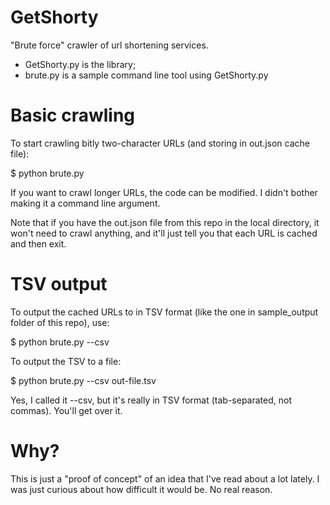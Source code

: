 # GetShorty

"Brute force" crawler of url shortening services.

* GetShorty.py is the library;
* brute.py is a sample command line tool using GetShorty.py

# Basic crawling

To start crawling bitly two-character URLs (and storing in out.json cache file):

   $ python brute.py

If you want to crawl longer URLs, the code can be modified. I didn't bother
making it a command line argument.

Note that if you have the out.json file from this repo in the local directory,
it won't need to crawl anything, and it'll just tell you that each URL is cached
and then exit.

# TSV output

To output the cached URLs to in TSV format (like the one in sample_output
folder of this repo), use:

   $ python brute.py --csv

To output the TSV to a file:

   $ python brute.py --csv out-file.tsv

Yes, I called it --csv, but it's really in TSV format (tab-separated, not
commas). You'll get over it.

# Why?

This is just a "proof of concept" of an idea that I've read about a lot lately.
I was just curious about how difficult it would be. No real reason.